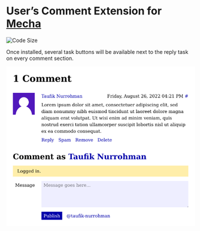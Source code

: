 User&rsquo;s Comment Extension for [Mecha](https://github.com/mecha-cms/mecha)
==============================================================================

![Code Size](https://img.shields.io/github/languages/code-size/mecha-cms/x.user.comment?color=%23444&style=for-the-badge)

Once installed, several task buttons will be available next to the reply task on every comment section.

![User&rsquo;s Comment](index.png?v=2022-10-09)